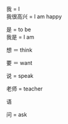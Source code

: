 我 = I  
我很高兴 = I am happy

是 = to be  
我是 = I am

想 ＝ think

要 ＝ want

说 = speak

老师 = teacher  

语  

问 = ask
